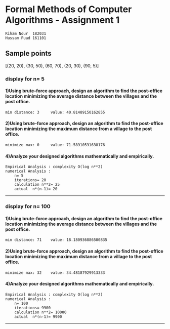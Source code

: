 # Formal Methods of Computer Algorithms - Assignment 1
	Riham Nour  182031
	Hussam Fuad 161101
## Sample points
[(20, 20), (30, 50), (60, 70), (20, 30), (90, 5)]
### display for n= 5
#### 1)Using brute-force approach, design an algorithm to find the post-office location minimizing the average distance between the villages and the post office.
	min distance: 3 	value: 40.81489150162855

#### 2)Using brute-force approach, design an algorithm to find the post-office location minimizing the maximum distance from a village to the post office.
	minimize max: 0 	value: 71.58910531638176

#### 4)Analyze your designed algorithms mathematically and empirically.
	Empirical Analysis : complexity O(log n**2)
	numerical Analysis : 
		n= 5
		iterations= 20
		calculation n**2= 25
		actual  n*(n-1)= 20

-------------------
### display for n= 100
#### 1)Using brute-force approach, design an algorithm to find the post-office location minimizing the average distance between the villages and the post office.
	min distance: 71 	value: 18.180936886500835

#### 2)Using brute-force approach, design an algorithm to find the post-office location minimizing the maximum distance from a village to the post office.
	minimize max: 32 	value: 34.48187929913333

#### 4)Analyze your designed algorithms mathematically and empirically.
	Empirical Analysis : complexity O(log n**2)
	numerical Analysis : 
		n= 100
		iterations= 9900
		calculation n**2= 10000
		actual  n*(n-1)= 9900

-------------------
